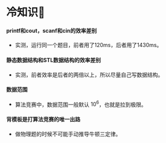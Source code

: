 # 冷知识🧊

#### printf和cout，scanf和cin的效率差别
- 实测，运行同一个题目，前者用了120ms，后者用了1430ms。

#### 静态数据结构和STL数据结构的效率差别
- 实测，前者效率是后者的两倍以上，所以尽量自己写数据结构。

#### 数据范围
- 算法竞赛中，数据范围一般默认 $10^6$，也就是拉到极限。

#### 背模板是打算法竞赛的唯一出路
- 做物理题的时候不可能手动推导牛顿三定律。

